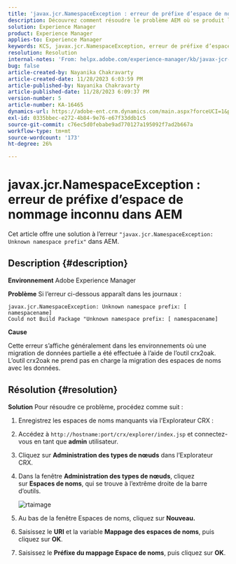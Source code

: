 ```yaml
---
title: 'javax.jcr.NamespaceException : erreur de préfixe d’espace de noms inconnu dans AEM'
description: Découvrez comment résoudre le problème AEM où se produit l’erreur javax.jcr.NamespaceException Préfixe d’espace de noms inconnu.
solution: Experience Manager
product: Experience Manager
applies-to: Experience Manager
keywords: KCS, javax.jcr.NamespaceException, erreur de préfixe d’espace de noms inconnu, AEM, Adobe Experience Manager, dépannage
resolution: Resolution
internal-notes: 'From: helpx.adobe.com/experience-manager/kb/javax-jcr-NamespaceException-Unknown-namespace-prefix-error-in-AEM.html'
bug: false
article-created-by: Nayanika Chakravarty
article-created-date: 11/28/2023 6:03:59 PM
article-published-by: Nayanika Chakravarty
article-published-date: 11/28/2023 6:09:37 PM
version-number: 5
article-number: KA-16465
dynamics-url: https://adobe-ent.crm.dynamics.com/main.aspx?forceUCI=1&pagetype=entityrecord&etn=knowledgearticle&id=3a02fe7c-188e-ee11-8179-6045bd006b3d
exl-id: 0335bbec-e272-4b84-9e76-e67f33ddb1c5
source-git-commit: c76ec5d0febabe9ad770127a195092f7ad2b667a
workflow-type: tm+mt
source-wordcount: '173'
ht-degree: 26%

---
```


# javax.jcr.NamespaceException : erreur de préfixe d’espace de nommage inconnu dans AEM


Cet article offre une solution à l’erreur `"javax.jcr.NamespaceException: Unknown namespace prefix"` dans AEM.

## Description {#description}


<b>Environnement</b>
Adobe Experience Manager

<b>Problème</b>
Si l’erreur ci-dessous apparaît dans les journaux :


```
javax.jcr.NamespaceException: Unknown namespace prefix: [ namespacename] 
Could not Build Package "Unknown namespace prefix: [ namespacename]
```


<b>Cause</b>

Cette erreur s’affiche généralement dans les environnements où une migration de données partielle a été effectuée à l’aide de l’outil crx2oak.
L’outil crx2oak ne prend pas en charge la migration des espaces de noms avec les données.


## Résolution {#resolution}


<b>Solution</b>
Pour résoudre ce problème, procédez comme suit :

1. Enregistrez les espaces de noms manquants via l’Explorateur CRX :
2. Accédez à `http://hostname:port/crx/explorer/index.jsp` et connectez-vous en tant que <b>admin</b> utilisateur.
3. Cliquez sur <b>Administration des types de nœuds</b> dans l’Explorateur CRX.
4. Dans la fenêtre <b>Administration des types de nœuds</b>, cliquez sur <b>Espaces de noms</b>, qui se trouve à l’extrême droite de la barre d’outils.

   ![rtaimage](https://helpx.adobe.com/content/dam/help/en/experience-manager/kb/javax-jcr-NamespaceException-Unknown-namespace-prefix-error-in-AEM/_jcr_content/main-pars/procedure/proc_par/step_2/step_par/image/rtaimage.png "rtaimage")


5. Au bas de la fenêtre Espaces de noms, cliquez sur <b>Nouveau.</b>
6. Saisissez le <b>URI</b> et la variable <b>Mappage des espaces de noms</b>, puis cliquez sur <b>OK</b>.
7. Saisissez le <b>Préfixe du mappage Espace de noms</b>, puis cliquez sur <b>OK</b>.

